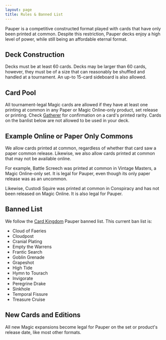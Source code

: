 ```yaml
---
layout: page
title: Rules & Banned List
---
```


Pauper is a competitive constructed format played with cards that have only been printed at common. Despite this restriction, Pauper decks enjoy a high level of power, while still being an affordable eternal format.

## Deck Construction

Decks must be at least 60 cards. Decks may be larger than 60 cards, however, they must be of a size that can reasonably be shuffled and handled at a tournament. An up-to 15-card sideboard is also allowed.

## Card Pool

All tournament-legal Magic cards are allowed if they have at least one printing at common in any Paper or Magic Online-only product, set release or printing. Check [Gatherer](http://gatherer.wizards.com) for confirmation on a card's printed rarity. Cards on the banlist below are not allowed to be used in your deck.

## Example Online or Paper Only Commons

We allow cards printed at common, regardless of whether that card saw a paper common release. Likewise, we also allow cards printed at common that may not be available online.

For example, Battle Screech was printed at common in Vintage Masters, a Magic Online-only set. It is legal for Pauper, even though its only paper release was as an uncommon.

Likewise, Custodi Squire was printed at common in Conspiracy and has not been released on Magic Online. It is also legal for Pauper.

## Banned List

We follow the [Card Kingdom](http://www.moxboardinghouse.com/events/pauper/) Pauper banned list. This current ban list is:

* Cloud of Faeries
* Cloudpost
* Cranial Plating
* Empty the Warrens
* Frantic Search
* Goblin Grenade
* Grapeshot
* High Tide
* Hymn to Tourach
* Invigorate
* Peregrine Drake
* Sinkhole
* Temporal Fissure
* Treasure Cruise

## New Cards and Editions

All new Magic expansions become legal for Pauper on the set or product's release date, like most other formats.